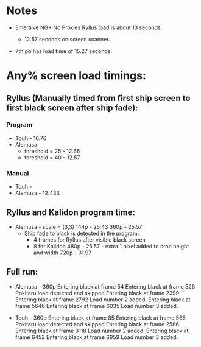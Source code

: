 # Notes


- Emeralve NG+ No Proxies Ryllus load is about 13 seconds.
    - 12.57 seconds on screen scanner.

- 7th pb has load time of 15.27 seconds.

# Any% screen load timings:

## Ryllus (Manually timed from first ship screen to first black screen after ship fade):

### Program
- Touh - 16.76
- Alemusa 
    - threshold = 25 - 12.66
    - threshold = 40 - 12.57

### Manual
- Touh - 
- Alemusa - 12.433

## Ryllus and Kalidon program time:
- Alemusa - scale = (3,3) 
144p - 25.43
360p - 25.57
    - Ship fade to black is detected in the program:
        - 4 frames for Ryllus after visible black screen
        - 8 for Kalidon
480p - 25.57 - extra 1 pixel added to crop height and width
720p - 31.97

## Full run:
- Alemusa - 360p
Entering black at frame 54
Entering black at frame 526
Pokitaru load detected and skipped
Entering black at frame 2399
Entering black at frame 2792
Load number 2 added.
Entering black at frame 5646
Entering black at frame 6035
Load number 3 added.

- Touh - 360p
Entering black at frame 85
Entering black at frame 566
Pokitaru load detected and skipped
Entering black at frame 2586
Entering black at frame 3118
Load number 2 added.
Entering black at frame 6452
Entering black at frame 6959
Load number 3 added.